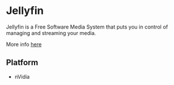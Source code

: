 # Jellyfin

Jellyfin is a Free Software Media System that puts you in control of managing and streaming your media.

More info [here](https://github.com/jellyfin/jellyfin)

## Platform

- nVidia
